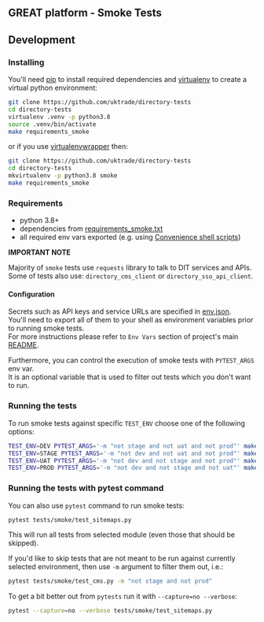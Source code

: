 GREAT platform - Smoke Tests
----------------------------

## Development


### Installing

You'll need [pip](https://pypi.org/project/pip/) to install required dependencies and [virtualenv](https://pypi.org/project/virtualenv/) to create a virtual python environment:

```bash
git clone https://github.com/uktrade/directory-tests
cd directory-tests
virtualenv .venv -p python3.8
source .venv/bin/activate
make requirements_smoke
```

or if you use [virtualenvwrapper](https://pypi.org/project/virtualenvwrapper/) then:

```bash
git clone https://github.com/uktrade/directory-tests
cd directory-tests
mkvirtualenv -p python3.8 smoke
make requirements_smoke
```

### Requirements

* python 3.8+
* dependencies from [requirements_smoke.txt](../../requirements_smoke.txt)
* all required env vars exported (e.g. using [Convenience shell scripts](../../README.md#Convenience-shell-scripts))

**IMPORTANT NOTE**

Majority of `smoke` tests use `requests` library to talk to DIT services and APIs.  
Some of tests also use: `directory_cms_client` or `directory_sso_api_client`.  

#### Configuration

Secrets such as API keys and service URLs are specified in [env.json](../../env_vars/env.json).  
You'll need to export all of them to your shell as environment variables prior
to running smoke tests.  
For more instructions please refer to `Env Vars` section of project's main [README](../../README.md#Env-vars).

Furthermore, you can control the execution of smoke tests with `PYTEST_ARGS` env var.  
It is an optional variable that is used to filter out tests which you don't want to run.

### Running the tests

To run smoke tests against specific `TEST_ENV` choose one of the following options:

```bash
TEST_ENV=DEV PYTEST_ARGS='-m "not stage and not uat and not prod"' make smoke_tests
TEST_ENV=STAGE PYTEST_ARGS='-m "not dev and not uat and not prod"' make smoke_tests
TEST_ENV=UAT PYTEST_ARGS='-m "not dev and not stage and not prod"' make smoke_tests
TEST_ENV=PROD PYTEST_ARGS='-m "not dev and not stage and not uat"' make smoke_tests
```

### Running the tests with pytest command

You can also use `pytest` command to run smoke tests:
```bash
pytest tests/smoke/test_sitemaps.py
```
This will run all tests from selected module (even those that should be skipped).

If you'd like to skip tests that are not meant to be run against currently selected environment,
then use `-m` argument to filter them out, i.e.:
```bash
pytest tests/smoke/test_cms.py -m "not stage and not prod"
```

To get a bit better out from `pytests` run it with `--capture=no --verbose`:

```bash
pytest --capture=no --verbose tests/smoke/test_sitemaps.py
```
